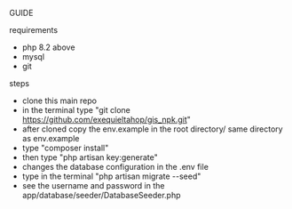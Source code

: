 GUIDE


requirements
- php 8.2 above
- mysql
- git


steps
- clone this main repo
- in the terminal type "git clone https://github.com/exequieltahop/gis_npk.git"
- after cloned copy the env.example in the root directory/ same directory as env.example
- type "composer install"
- then type "php artisan key:generate"
- changes the database configuration in the .env file 
- type in the terminal "php artisan migrate --seed"
- see the username and password in the app/database/seeder/DatabaseSeeder.php
